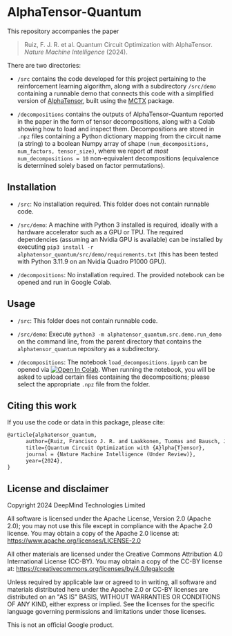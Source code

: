 # AlphaTensor-Quantum

This repository accompanies the paper

> Ruiz, F. J. R. et al. Quantum Circuit Optimization with AlphaTensor.
*Nature Machine Intelligence* (2024).

There are two directories:

- `/src` contains the code developed for this project pertaining to the
reinforcement learning algorithm, along with a subdirectory `/src/demo`
containing a runnable demo that connects this code with a simplified version of
[AlphaTensor](https://www.nature.com/articles/s41586-022-05172-4), built using
the [MCTX](https://github.com/google-deepmind/mctx) package.

- `/decompositions` contains the outputs of AlphaTensor-Quantum reported in the
paper in the form of tensor decompositions, along with a Colab showing how to
load and inspect them. Decompositions are stored in `.npz` files containing a
Python dictionary mapping from the circuit name (a string) to a boolean Numpy
array of shape `(num_decompositions, num_factors, tensor_size)`, where we report
*at most* `num_decompositions = 10` non-equivalent decompositions (equivalence
is determined solely based on factor permutations).


## Installation

- `/src`: No installation required. This folder does not contain runnable code.

- `/src/demo`: A machine with Python 3 installed is required, ideally with a
hardware accelerator such as a GPU or TPU. The required dependencies (assuming
an Nvidia GPU is available) can be installed by executing
`pip3 install -r alphatensor_quantum/src/demo/requirements.txt` (this has been
tested with Python 3.11.9 on an Nvidia Quadro P1000 GPU).

- `/decompositions`: No installation required. The provided notebook can be
opened and run in Google Colab.


## Usage

- `/src`: This folder does not contain runnable code.

- `/src/demo`: Execute `python3 -m alphatensor_quantum.src.demo.run_demo` on
the command line, from the parent directory that contains the
`alphatensor_quantum` repository as a subdirectory.

- `/decompositions`: The notebook `load_decompositions.ipynb` can be opened via
[![Open In Colab](https://colab.research.google.com/assets/colab-badge.svg)](https://colab.research.google.com/github/google-deepmind/alphatensor_quantum/blob/master/decompositions/load_decompositions.ipynb).
When running the notebook, you will be asked to upload certain files containing
the decompositions; please select the appropriate `.npz` file from the folder.


## Citing this work

If you use the code or data in this package, please cite:

```latex
@article{alphatensor_quantum,
      author={Ruiz, Francisco J. R. and Laakkonen, Tuomas and Bausch, Johannes and Balog, Matej and Barekatain, Mohammadamin and Heras, Francisco J. H. and Novikov, Alexander and Fitzpatrick, Nathan and Romera-Paredes, Bernardino and van de Wetering, John and Fawzi, Alhussein and Meichanetzidis, Konstantinos and Kohli, Pushmeet},
      title={Quantum Circuit Optimization with {A}lpha{T}ensor},
      journal = {Nature Machine Intelligence (Under Review)},
      year={2024},
}
```


## License and disclaimer

Copyright 2024 DeepMind Technologies Limited

All software is licensed under the Apache License, Version 2.0 (Apache 2.0);
you may not use this file except in compliance with the Apache 2.0 license.
You may obtain a copy of the Apache 2.0 license at:
https://www.apache.org/licenses/LICENSE-2.0

All other materials are licensed under the Creative Commons Attribution 4.0
International License (CC-BY). You may obtain a copy of the CC-BY license at:
https://creativecommons.org/licenses/by/4.0/legalcode

Unless required by applicable law or agreed to in writing, all software and
materials distributed here under the Apache 2.0 or CC-BY licenses are
distributed on an "AS IS" BASIS, WITHOUT WARRANTIES OR CONDITIONS OF ANY KIND,
either express or implied. See the licenses for the specific language governing
permissions and limitations under those licenses.

This is not an official Google product.

